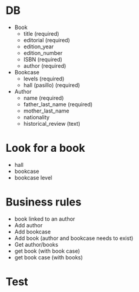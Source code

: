 # DB
  - Book
    - title (required)
    - editorial (required)
    - edition_year
    - edition_number
    - ISBN (required)
    - author (required)
  - Bookcase
    - levels (required)
    - hall (pasillo) (required)
  - Author
    - name (required)
    - father_last_name (required)
    - mother_last_name
    - nationality
    - historical_review  (text)

# Look for a book
  - hall
  - bookcase
  - bookcase level


# Business rules
 - book linked to an author
 - Add author
 - Add bookcase
 - Add book (author and bookcase needs to exist)
 - Get author/books
 - get book (with book case)
 - get book case (with books)

# Test

